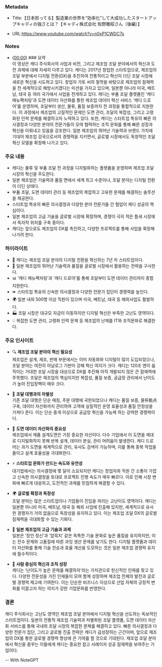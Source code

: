 ### Metadata

- Title:【日本担ってる】製造業の世界を“効率化”して大成功したスタートアップキャディの強さとは？【キャディ株式会社 佐野雅昭さん（後編）】

- URL:https://www.youtube.com/watch?v=n0xP1CWDC7s



### Notes

- ([00:00](https://www.youtube.com/watch?v=n0xP1CWDC7s&t=0s)) ### 요약  
이 영상은 캐디 주식회사의 사업과 비전, 그리고 제조업 조달 분야에서의 혁신과 도전 과제에 대해 자세히 다루고 있다. 캐디는 2017년 창업한 스타트업으로, 제조업의 조달 부분에서 디지털 전환(DX)을 추진하여 전통적이고 혁신이 더딘 조달 시장에 새로운 혁신을 시도하고 있다. 창업자 가토 씨의 철학을 바탕으로 제조업의 잠재력을 전 세계적으로 해방시키겠다는 미션을 가지고 있으며, 일본뿐 아니라 미국, 베트남, 태국 등 여러 국가에서 사업을 전개하고 있다. 캐디는 부품 조달 플랫폼인 ‘캐디 매뉴팩처링’과 도면 데이터 자산화를 통한 제조업 데이터 혁신 서비스 ‘캐디 드로어’를 운영하며, 조달부터 생산, 물류, 품질 보증까지 전 과정을 통합적으로 지원한다. 이 과정에서 제조업의 고질적인 문제인 도면 관리, 조달의 복잡성, 그리고 고령화된 인력 문제를 해결하고자 노력하고 있다. 또한, 캐디는 스타트업 특유의 빠른 의사결정과 다양한 분야의 전문가들이 모여 협력하는 조직 문화를 통해 빠른 성장과 혁신을 이뤄내고 있음을 강조한다. 일본 제조업의 뛰어난 기술력과 브랜드 가치에 기대어 제조업 강국으로서의 경쟁력을 지키면서, 글로벌 시장에서도 독창적인 조달 혁신 모델을 확장해 나가고 있다.  

### 주요 내용  
- 캐디는 물류 및 부품 조달 전 과정을 디지털화하는 플랫폼을 운영하며 제조업 조달 시장의 혁신을 주도한다.  
- 일본 제조업은 기술력과 품질 면에서 세계 최고 수준이나, 조달 분야는 디지털 전환이 더딘 상태다.  
- 부품 조달, 도면 데이터 관리 등 제조업의 복잡하고 고유한 문제를 해결하는 솔루션을 제공한다.  
- 스타트업 특유의 빠른 의사결정과 다양한 분야 전문가들 간 협업이 캐디 성공의 핵심이다.  
- 일본 제조업의 고급 기술을 글로벌 시장에 확장하며, 경쟁이 극히 적은 틈새 시장에서 독자적 위치를 구축 중이다.  
- 캐디는 앞으로도 제조업의 DX를 촉진하고, 다양한 프로젝트를 통해 사업을 확장해 나가려 한다.  

### 하이라이트  
- 🚀 캐디는 제조업 조달 분야의 디지털 전환을 혁신하는 7년 차 스타트업이다.  
- 🔧 일본 제조업의 뛰어난 기술력과 품질을 글로벌 시장에서 활용하는 전략을 구사한다.  
- 📊 ‘캐디 매뉴팩처링’과 ‘캐디 드로어’를 통해 조달부터 도면 데이터 관리까지 종합 지원한다.  
- ⏩ 스타트업 특유의 신속한 의사결정과 다양한 전문가 집단이 경쟁력을 높인다.  
- 🌍 일본 내외 500명 이상 직원이 있으며 미국, 베트남, 태국 등 해외사업도 활발하다.  
- 🏭 조달 시장은 대규모 자금이 이동하지만 디지털 혁신은 부족한 고난도 영역이다.  
- 💡 복잡한 도면 관리, 고령화 인력 문제 등 제조업의 난제를 IT와 조직문화로 해결한다.  

### 주요 인사이트  
- 🔍 **제조업 조달 분야의 혁신 필요성**  
  제조업은 설계, 제조, 판매 부문에서는 이미 자동화와 디지털이 많이 도입되었으나, 조달 분야는 여전히 아날로그 기반이 강해 혁신 여지가 크다. 캐디는 120조 엔이 움직이는 거대한 조달 시장을 대상으로 DX를 추진해 아직 개발되지 않은 큰 잠재력에 주목했다. 조달은 제조업의 핵심이지만 복잡성, 품질 보증, 공급망 관리에서 난이도가 높아 진입장벽이 매우 크다.  

- 🤝 **조달 대행과의 차별성**  
  기존 조달 대행은 단순 매칭, 주문 대행에 국한되었으나 캐디는 품질 보증, 물류拠点 구축, 데이터 자산화까지 관리하여 고객에 실질적인 운영 효율성과 품질 안정성을 가져다 준다. 이는 단순 중개 이상으로 공급망 혁신을 가능케 하는 강력한 경쟁력이다.  

- 📑 **도면 데이터 자산화의 중요성**  
  제조업에서 제품 설계도면은 가장 중요한 자산이다. 다수 기업에서 이 도면을 제대로 디지털화하지 못해 반복 설계, 데이터 분실, 관리 어려움이 발생한다. 캐디 드로어는 과거 도면을 체계적으로 관리, 유사도 검색이 가능하며, 이를 통해 중복 작업을 줄이고 설계 효율성을 극대화한다.  

- ⚡ **스타트업 문화가 만드는 속도와 유연성**  
  대기업에서는 의사결정에 몇 달이 소요되지만 캐디는 창업자와 직원 간 소통이 가깝고 신속한 의사결정을 토대로 프로젝트 진행 속도가 매우 빠르다. 이로 인해 시장 변화에 빠르게 대응하고, 도전적인 과제를 민첩하게 해결할 수 있다.  

- 🌍 **글로벌 확장과 독창성**  
  조달 분야는 많은 스타트업이나 기업들이 진입을 꺼리는 고난이도 영역이다. 캐디는 일본뿐 아니라 미국, 베트남, 태국 등 해외 사업에 진출해 있지만, 세계적으로 유사한 경쟁자가 거의 없음으로 독창성을 유지하고 있다. 이는 제조업 조달 DX의 글로벌 잠재력을 극대화할 수 있는 기회다.  

- 👷 **일본 제조업의 고급 기술과 과제**  
  일본은 ‘장인 정신’과 ‘암묵지’ 같은 독특한 기술 문화로 높은 품질을 유지하지만, 이는 전수 문제와 고품질에 따른 과잉 생산 문제를 낳기도 한다. 디지털 플랫폼과 데이터 자산화를 통해 기술 전승과 효율 개선을 도모하는 것은 일본 제조업 경쟁력 유지에 필수적이다.  

- 🚀 **사람 중심의 혁신과 조직 성장**  
  캐디는 ‘난이도가 높은 문제를 해결하자’라는 가치관으로 헌신적인 인재를 찾고 있다. 다양한 전문성을 가진 인재들이 모여 함께 성장하며 제조업 전체의 발전과 글로벌 경쟁력 제고에 기여한다. 이는 단순한 비즈니스 이상으로 산업 자체의 긍정적 변화를 이끌고자 하는 의지가 강한 기업문화를 반영한다.  

### 결론  
캐디 주식회사는 고난도 영역인 제조업 조달 분야에서 디지털 혁신을 선도하는 독보적인 스타트업이다. 일본의 전통적 제조업 기술력과 차별화된 조달 플랫폼, 도면 데이터 자산화 서비스를 통해 국내외 조달 시장의 복잡한 문제를 해결하고 있다. 빠른 의사결정과 다양한 전문가 집단, 그리고 글로벌 진출 전략은 캐디가 급성장하는 근간이며, 앞으로 제조업의 DX를 통한 글로벌 경쟁력 향상에 큰 기여를 할 것으로 기대된다. 제조업 조달 분야에서 혁신을 꿈꾸는 이들에게 캐디는 중요한 참고 사례이자 성공 잠재력을 보여주는 기업이다.



-- With NoteGPT
